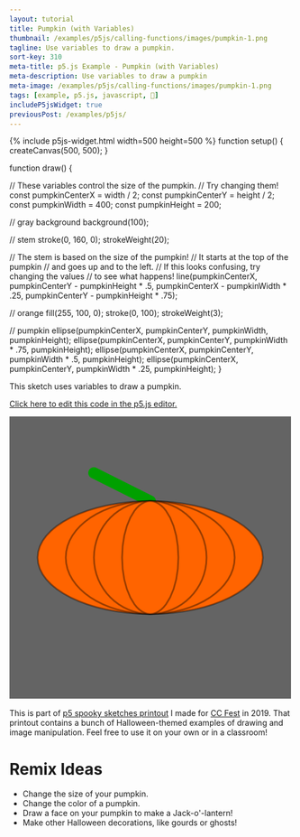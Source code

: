 ```yaml
---
layout: tutorial
title: Pumpkin (with Variables)
thumbnail: /examples/p5js/calling-functions/images/pumpkin-1.png
tagline: Use variables to draw a pumpkin.
sort-key: 310
meta-title: p5.js Example - Pumpkin (with Variables)
meta-description: Use variables to draw a pumpkin
meta-image: /examples/p5js/calling-functions/images/pumpkin-1.png
tags: [example, p5.js, javascript, 🎃]
includeP5jsWidget: true
previousPost: /examples/p5js/
---
```


{% include p5js-widget.html width=500 height=500 %}
function setup() {
  createCanvas(500, 500);
}

function draw() {

  // These variables control the size of the pumpkin.
  // Try changing them!
  const pumpkinCenterX = width / 2;
  const pumpkinCenterY = height / 2;
  const pumpkinWidth = 400;
  const pumpkinHeight = 200;

  // gray background
  background(100);

  // stem
  stroke(0, 160, 0);
  strokeWeight(20);

  // The stem is based on the size of the pumpkin!
  // It starts at the top of the pumpkin
  // and goes up and to the left.
  // If this looks confusing, try changing the values
  // to see what happens!
  line(pumpkinCenterX,
    pumpkinCenterY - pumpkinHeight * .5,
    pumpkinCenterX - pumpkinWidth * .25,
    pumpkinCenterY - pumpkinHeight * .75);

  // orange
  fill(255, 100, 0);
  stroke(0, 100);
  strokeWeight(3);

  // pumpkin
  ellipse(pumpkinCenterX, pumpkinCenterY, pumpkinWidth, pumpkinHeight);
  ellipse(pumpkinCenterX, pumpkinCenterY, pumpkinWidth * .75, pumpkinHeight);
  ellipse(pumpkinCenterX, pumpkinCenterY, pumpkinWidth * .5, pumpkinHeight);
  ellipse(pumpkinCenterX, pumpkinCenterY, pumpkinWidth * .25, pumpkinHeight);
}
</script>

This sketch uses variables to draw a pumpkin.

[Click here to edit this code in the p5.js editor.](https://editor.p5js.org/KevinWorkman/sketches/N5wr_ci9K)

![pumpkin](/examples/p5js/calling-functions/images/pumpkin-2.png)

This is part of [p5 spooky sketches printout](http://tinyurl.com/p5-spooky-sketches) I made for [CC Fest](http://ccfest.rocks/) in 2019. That printout contains a bunch of Halloween-themed examples of drawing and image manipulation. Feel free to use it on your own or in a classroom!

# Remix Ideas

- Change the size of your pumpkin.
- Change the color of a pumpkin.
- Draw a face on your pumpkin to make a Jack-o'-lantern!
- Make other Halloween decorations, like gourds or ghosts!